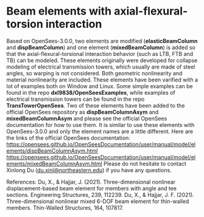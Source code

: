 # Beam elements with axial-flexural-torsion interaction
Based on OpenSees-3.0.0, two elements are modified (**elasticBeamColumn** and **dispBeamColumn**) and one element (**mixedBeamColumn**) is added so that the axial-flexural-torsional interaction behavior (such as LTB, FTB and TB) can be modeled. These elements originally were developed for collapse modeling of electrical transmission towers, which usually are made of steel angles, so warping is not considered. Both geometric nonlinearity and material nonlinearity are included. These elements have been varified with a lot of examples both on Window and Linux. Some simple examples can be found in the repo **dxl9838/OpenSeesExamples**, while examples of electrical transmission towers can be found in the repo **TransTowerOpenSees**. Two of these elements have been added to the official OpenSees repository as **dispBeamColumnAsym** and **mixedBeamColumnAsym** and please see the official OpenSees documentation for how to use them. It is similar to use these elements with OpenSees-3.0.0 and only the element names are a little different. Here are the links of the official OpenSees documentation:
https://opensees.github.io/OpenSeesDocumentation/user/manual/model/elements/dispBeamColumnAsym.html
https://opensees.github.io/OpenSeesDocumentation/user/manual/model/elements/mixedBeamColumnAsym.html
Please do not hesitate to contact Xinlong Du (du.xinl@northeastern.edu) if you have any questions.

References:
Du, X., & Hajjar, J. (2021). Three-dimensional nonlinear displacement-based beam element for members with angle and tee sections. Engineering Structures, 239, 112239.
Du, X., & Hajjar, J. F. (2021). Three-dimensional nonlinear mixed 6-DOF beam element for thin-walled members. Thin-Walled Structures, 164, 107817.